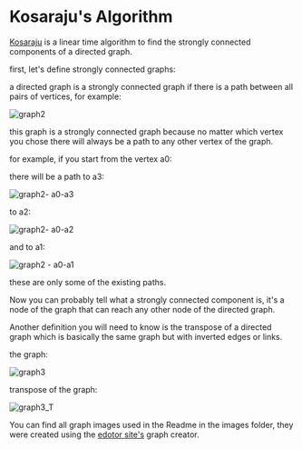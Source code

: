 # Kosaraju's Algorithm  

[Kosaraju](https://en.wikipedia.org/wiki/Kosaraju%27s_algorithm) is a linear time algorithm to find the strongly connected components of a directed graph.

first, let's define strongly connected graphs:

a directed graph is a strongly connected graph if there is a path between all pairs of vertices, for example:

![graph2](https://github.com/neginkheirmand/Kosaraju-s-Algorithm/blob/master/images/graph2.png?raw=true)



this graph is a strongly connected graph because no matter which vertex you chose there will always be a path to any other vertex of the graph. 

for example, if you start from the vertex a0:

there will be a path to a3:

![graph2- a0-a3](https://github.com/neginkheirmand/Kosaraju-s-Algorithm/blob/master/images/graph2%20-%20a0-a3.png?raw=true)

  

to a2:

![graph2- a0-a2](https://github.com/neginkheirmand/Kosaraju-s-Algorithm/blob/master/images/graph2%20-%20a0-a2.png?raw=true)



and to a1:

![graph2 - a0-a1](https://github.com/neginkheirmand/Kosaraju-s-Algorithm/blob/master/images/graph2%20-%20a0-a1.png?raw=true)

these are only some of the existing paths.

Now you can probably tell what a strongly connected component is, it's a node of the graph that can reach any other node of the directed graph.  

Another definition you will need to know is the transpose of a directed graph which is basically the same graph but with inverted edges or links.

the graph:

 ![graph3](https://github.com/neginkheirmand/Kosaraju-s-Algorithm/blob/master/images/graph3.png?raw=true)

transpose of the graph:

![graph3_T](https://github.com/neginkheirmand/Kosaraju-s-Algorithm/blob/master/images/graph3_T.png?raw=true)









You can find all graph images used in the Readme in the images folder, they were created using the [edotor site's](https://edotor.net/) graph creator. 

